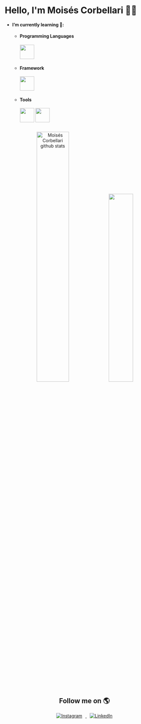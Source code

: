 # Hello, I'm Moisés Corbellari 🖖🏾
- #### I’m currently learning 🧠:
    - #### Programming Languages
      <img align="center" height="45" width="45" src="https://devicon-website.vercel.app/api/python/original.svg">
    - #### Framework
      <img align="center" height="45" width="45" src="https://devicon-website.vercel.app/api/fastapi/original.svg">
    - #### Tools
      <img align="center" height="45" width="45" src="https://devicon-website.vercel.app/api/vscode/original.svg">
      <img align="center" height="45" width="45" src="https://devicon-website.vercel.app/api/docker/original.svg">

##

<div align="center">  
  <img width="45%" src="https://github-readme-stats.vercel.app/api?username=MoisesCorbellari&show_icons=true&count_private=true&hide_border=false&title_color=00ffee&icon_color=00bfbf&text_color=c9d1d9&bg_color=0d1117" alt="Moisés Corbellari github stats" /> 
  <img width="39%" src="https://github-readme-stats.vercel.app/api/top-langs/?username=MoisesCorbellari&layout=compact&hide_border=false&title_color=00ffee&text_color=00bfbf&bg_color=0d1117" />
</div>

<div align="center">
  
  ## Follow me on 🌎
  <a href="https://www.instagram.com/moises_corbellari/" target="_blank">
    <img src="https://skillicons.dev/icons?i=instagram" alt="Instagram" style="margin-right: 10px;"/>
  </a>
  <a href="https://www.linkedin.com/in/moises-corbellari-5187231b3/" target="_blank">
    <img src="https://skillicons.dev/icons?i=linkedin" alt="LinkedIn" style="margin-left: 10px;"/>
  </a>
  
</div>
